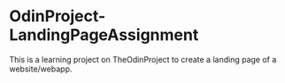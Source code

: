 # OdinProject-LandingPageAssignment

This is a learning project on TheOdinProject to create a landing page of a website/webapp.